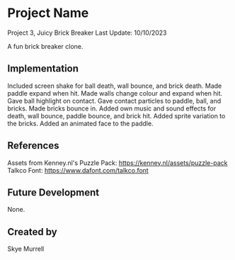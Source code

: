 # Project Name

Project 3, Juicy Brick Breaker
Last Update: 10/10/2023

A fun brick breaker clone.


## Implementation

Included screen shake for ball death, wall bounce, and brick death. Made paddle expand when hit. Made walls change colour and expand when hit. Gave ball highlight on contact. Gave contact particles to paddle, ball, and bricks. Made bricks bounce in. Added own music and sound effects for death, wall bounce, paddle bounce, and brick hit. Added sprite variation to the bricks. Added an animated face to the paddle.


## References
Assets from Kenney.nl's Puzzle Pack: https://kenney.nl/assets/puzzle-pack
Talkco Font: https://www.dafont.com/talkco.font

## Future Development
None.


## Created by
Skye Murrell
